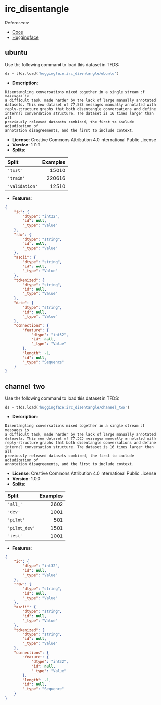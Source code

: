 # irc_disentangle

References:

*   [Code](https://github.com/huggingface/datasets/blob/master/datasets/irc_disentangle)
*   [Huggingface](https://huggingface.co/datasets/irc_disentangle)


## ubuntu


Use the following command to load this dataset in TFDS:

```python
ds = tfds.load('huggingface:irc_disentangle/ubuntu')
```

*   **Description**:

```
Disentangling conversations mixed together in a single stream of messages is
a difficult task, made harder by the lack of large manually annotated
datasets. This new dataset of 77,563 messages manually annotated with
reply-structure graphs that both disentangle conversations and define
internal conversation structure. The dataset is 16 times larger than all
previously released datasets combined, the first to include adjudication of
annotation disagreements, and the first to include context.
```

*   **License**: Creative Commons Attribution 4.0 International Public License
*   **Version**: 1.0.0
*   **Splits**:

Split  | Examples
:----- | -------:
`'test'` | 15010
`'train'` | 220616
`'validation'` | 12510

*   **Features**:

```json
{
    "id": {
        "dtype": "int32",
        "id": null,
        "_type": "Value"
    },
    "raw": {
        "dtype": "string",
        "id": null,
        "_type": "Value"
    },
    "ascii": {
        "dtype": "string",
        "id": null,
        "_type": "Value"
    },
    "tokenized": {
        "dtype": "string",
        "id": null,
        "_type": "Value"
    },
    "date": {
        "dtype": "string",
        "id": null,
        "_type": "Value"
    },
    "connections": {
        "feature": {
            "dtype": "int32",
            "id": null,
            "_type": "Value"
        },
        "length": -1,
        "id": null,
        "_type": "Sequence"
    }
}
```



## channel_two


Use the following command to load this dataset in TFDS:

```python
ds = tfds.load('huggingface:irc_disentangle/channel_two')
```

*   **Description**:

```
Disentangling conversations mixed together in a single stream of messages is
a difficult task, made harder by the lack of large manually annotated
datasets. This new dataset of 77,563 messages manually annotated with
reply-structure graphs that both disentangle conversations and define
internal conversation structure. The dataset is 16 times larger than all
previously released datasets combined, the first to include adjudication of
annotation disagreements, and the first to include context.
```

*   **License**: Creative Commons Attribution 4.0 International Public License
*   **Version**: 1.0.0
*   **Splits**:

Split  | Examples
:----- | -------:
`'all_'` | 2602
`'dev'` | 1001
`'pilot'` | 501
`'pilot_dev'` | 1501
`'test'` | 1001

*   **Features**:

```json
{
    "id": {
        "dtype": "int32",
        "id": null,
        "_type": "Value"
    },
    "raw": {
        "dtype": "string",
        "id": null,
        "_type": "Value"
    },
    "ascii": {
        "dtype": "string",
        "id": null,
        "_type": "Value"
    },
    "tokenized": {
        "dtype": "string",
        "id": null,
        "_type": "Value"
    },
    "connections": {
        "feature": {
            "dtype": "int32",
            "id": null,
            "_type": "Value"
        },
        "length": -1,
        "id": null,
        "_type": "Sequence"
    }
}
```


